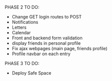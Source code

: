PHASE 2 TO DO:

- Change GET login routes to POST
- Notifications
- Letters
- Calendar
- Front and backend form validation
- display friends in personal profile
- Fix ajax webpages (main page, friends profile)
- Profile navbar on each entry

PHASE 3 TO DO:

- Deploy Safe Space
